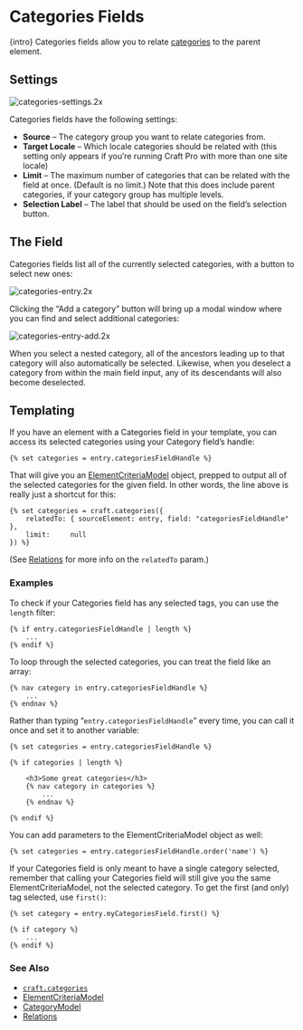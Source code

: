 # Categories Fields

{intro} Categories fields allow you to relate [categories](categories.md) to the parent element.

## Settings

![categories-settings.2x](https://craftcmsassets.craftcdn.com/images/docs/field-types/categories/categories-settings.2x.png)

Categories fields have the following settings:

- **Source** – The category group you want to relate categories from.
- **Target Locale** – Which locale categories should be related with (this setting only appears if you’re running Craft Pro with more than one site locale)
- **Limit** – The maximum number of categories that can be related with the field at once. (Default is no limit.) Note that this does include parent categories, if your category group has multiple levels.
- **Selection Label** – The label that should be used on the field’s selection button.

## The Field

Categories fields list all of the currently selected categories, with a button to select new ones:

![categories-entry.2x](https://craftcmsassets.craftcdn.com/images/docs/field-types/categories/categories-entry.2x.jpg)

Clicking the “Add a category” button will bring up a modal window where you can find and select additional categories:

![categories-entry-add.2x](https://craftcmsassets.craftcdn.com/images/docs/field-types/categories/categories-entry-add.2x.jpg)

When you select a nested category, all of the ancestors leading up to that category will also automatically be selected. Likewise, when you deselect a category from within the main field input, any of its descendants will also become deselected.

## Templating

If you have an element with a Categories field in your template, you can access its selected categories using your Category field’s handle:

```twig
{% set categories = entry.categoriesFieldHandle %}
```

That will give you an [ElementCriteriaModel](templating/elementcriteriamodel.md) object, prepped to output all of the selected categories for the given field. In other words, the line above is really just a shortcut for this:

```twig
{% set categories = craft.categories({
    relatedTo: { sourceElement: entry, field: "categoriesFieldHandle" },
    limit:     null
}) %}
```

(See [Relations](relations.md) for more info on the `relatedTo` param.)

### Examples

To check if your Categories field has any selected tags, you can use the `length` filter:

```twig
{% if entry.categoriesFieldHandle | length %}
    ...
{% endif %}
```

To loop through the selected categories, you can treat the field like an array:

```twig
{% nav category in entry.categoriesFieldHandle %}
    ...
{% endnav %}
```

Rather than typing “`entry.categoriesFieldHandle`” every time, you can call it once and set it to another variable:

```twig
{% set categories = entry.categoriesFieldHandle %}

{% if categories | length %}

    <h3>Some great categories</h3>
    {% nav category in categories %}
        ...
    {% endnav %}

{% endif %}
```

You can add parameters to the ElementCriteriaModel object as well:

```twig
{% set categories = entry.categoriesFieldHandle.order('name') %}
```

If your Categories field is only meant to have a single category selected, remember that calling your Categories field will still give you the same ElementCriteriaModel, not the selected category. To get the first (and only) tag selected, use `first()`:

```twig
{% set category = entry.myCategoriesField.first() %}

{% if category %}
    ...
{% endif %}
```

### See Also

- [`craft.categories`](templating/craft.categories.md)
- [ElementCriteriaModel](templating/elementcriteriamodel.md)
- [CategoryModel](templating/categorymodel.md)
- [Relations](relations.md)
